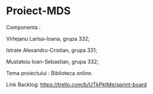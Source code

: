 # Proiect-MDS

Componenta :

Virtejanu Larisa-Ioana, grupa 332;

Istrate Alexandru-Cristian, grupa 331;

Mustatoiu Ioan-Sebastian, grupa 332;

Tema proiectului : Biblioteca online.

Link Backlog: https://trello.com/b/UTkPktMe/sprint-board

